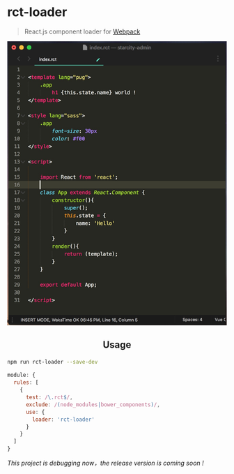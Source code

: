 # rct-loader
> React.js component loader for [Webpack](https://webpack.js.org/)

<p align="center">
  <img width="600px" src="./screenshot.jpg">
</p>

<h2 align="center">Usage</h2>



```bash
npm run rct-loader --save-dev
```

```javascript
module: {
  rules: [
    {
      test: /\.rct$/,
      exclude: /(node_modules|bower_components)/,
      use: {
        loader: 'rct-loader'
      }
    }
  ]
}
```

_This project is debugging now，the release version is coming soon !_